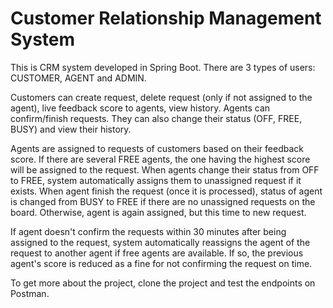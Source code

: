 # Customer Relationship Management System

This is CRM system developed in Spring Boot. There are 3 types of users: CUSTOMER, AGENT and ADMIN.

Customers can create request, delete request (only if not assigned to the agent), live feedback score to agents, view history.
Agents can confirm/finish requests. They can also change their status (OFF, FREE, BUSY) and view their history.

Agents are assigned to requests of customers based on their feedback score. If there are several FREE agents, the one having the highest score will be assigned to the request.
When agents change their status from OFF to FREE, system automatically assigns them to unassigned request if it exists. 
When agent finish the request (once it is processed), status of agent is changed from BUSY to FREE if there are no unassigned requests on the board. Otherwise, agent is again
assigned, but this time to new request.

If agent doesn't confirm the requests within 30 minutes after being assigned to the request, system automatically reassigns the agent of the request to another agent if free agents are available.
If so, the previous agent's score is reduced as a fine for not confirming the request on time.

To get more about the project, clone the project and test the endpoints on Postman.


